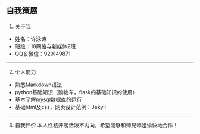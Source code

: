 ## 自我策展
1. 关于我
* 姓名：许泳诗
* 班级：18网络与新媒体2班
* QQ＆微信：929149871
----------
2. 个人能力
* 熟悉Markdown语法
* python基础知识（购物车，flask的基础知识的使用）
* 基本了解mysql数据库的运行
* 基础html及css，网页设计范例：Jekyll
----------
3. 自我评价
本人性格开朗活泼不内向，希望能够和师兄师姐愉快地合作！
